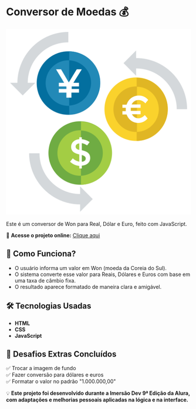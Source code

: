 # Conversor de Moedas 💰  

![Prévia do Projeto](Images/conversor_moeda_github.png)

Este é um conversor de Won para Real, Dólar e Euro, feito com JavaScript.  

🚀 **Acesse o projeto online:** [Clique aqui](https://gabrielcotrimmiron.github.io/conversor-de-moedas/)
## 📌 Como Funciona?  
- O usuário informa um valor em Won (moeda da Coreia do Sul).  
- O sistema converte esse valor para Reais, Dólares e Euros com base em uma taxa de câmbio fixa.  
- O resultado aparece formatado de maneira clara e amigável.  

## 🛠 Tecnologias Usadas  
- **HTML**  
- **CSS**  
- **JavaScript**  

## 🎯 Desafios Extras Concluídos  
✅ Trocar a imagem de fundo  
✅ Fazer conversão para dólares e euros  
✅ Formatar o valor no padrão "1.000.000,00"  

💡 **Este projeto foi desenvolvido durante a Imersão Dev 9ª Edição da Alura, com adaptações e melhorias pessoais aplicadas na lógica e na interface.**

